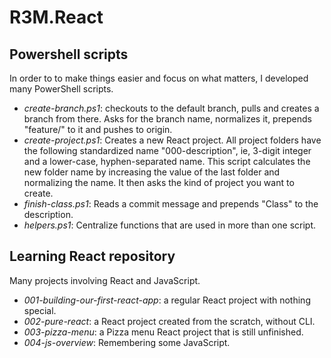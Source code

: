 # R3M.React

## Powershell scripts
In order to to make things easier and focus on what matters, I developed many PowerShell scripts.
- *create-branch.ps1*: checkouts to the default branch, pulls and creates a branch from there. Asks for the branch name, normalizes it, prepends "feature/" to it and pushes to origin.
- *create-project.ps1*: Creates a new React project. All project folders have the following standardized name "000-description", ie, 3-digit integer and a lower-case, hyphen-separated name. This script calculates the new folder name by increasing the value of the last folder and normalizing the name. It then asks the kind of project you want to create.
- *finish-class.ps1*: Reads a commit message and prepends "Class" to the description.
- *helpers.ps1*: Centralize functions that are used in more than one script.

## Learning React repository ##
Many projects involving React and JavaScript.
- *001-building-our-first-react-app*: a regular React project with nothing special.
- *002-pure-react*: a React project created from the scratch, without CLI.
- *003-pizza-menu*: a Pizza menu React project that is still unfinished.
- *004-js-overview*: Remembering some JavaScript.
